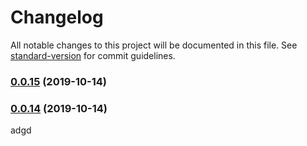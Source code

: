 # Changelog

All notable changes to this project will be documented in this file. See [standard-version](https://github.com/conventional-changelog/standard-version) for commit guidelines.

### [0.0.15](https://github.com/lydemann/Todo-monorepo/compare/v0.0.14...v0.0.15) (2019-10-14)

### [0.0.14](https://github.com/lydemann/Todo-monorepo/compare/v0.0.13...v0.0.14) (2019-10-14)

adgd
